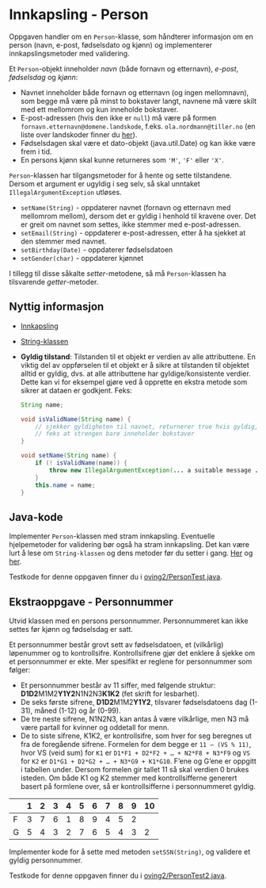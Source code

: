 # Innkapsling - Person

Oppgaven handler om en `Person`-klasse, som håndterer informasjon om en person (navn, e-post, fødselsdato og kjønn) og implementerer innkapslingsmetoder med validering.

Et `Person`-objekt inneholder _navn_ (både fornavn og etternavn), _e-post_, _fødselsdag_ og _kjønn_:

- Navnet inneholder både fornavn og etternavn (og ingen mellomnavn), som begge må være på minst to bokstaver langt, navnene må være skilt med ett mellomrom og kun inneholde bokstaver.
- E-post-adressen (hvis den ikke er `null`) må være på formen `fornavn.etternavn@domene.landskode`, f.eks. `ola.nordmann@tiller.no` (en liste over landskoder finner du [her](landkoder.txt)).
- Fødselsdagen skal være et dato-objekt (java.util.Date) og kan ikke være frem i tid.
- En persons kjønn skal kunne returneres som `'M'`, `'F'` eller `'X'`.

`Person`-klassen har tilgangsmetoder for å hente og sette tilstandene. Dersom et argument er ugyldig i seg selv, så skal unntaket `IllegalArgumentException` utløses.

- `setName(String)` - oppdaterer navnet (fornavn og etternavn med mellomrom mellom), dersom det er gyldig i henhold til kravene over. Det er greit om navnet som settes, ikke stemmer med e-post-adressen.
- `setEmail(String)` - oppdaterer e-post-adressen, etter å ha sjekket at den stemmer med navnet.
- `setBirthday(Date)` - oppdaterer fødselsdatoen
- `setGender(char)` - oppdaterer kjønnet

I tillegg til disse såkalte _setter_-metodene, så må `Person`-klassen ha tilsvarende _getter_-metoder.

## Nyttig informasjon

- [Innkapsling](https://www.w3schools.com/java/java_encapsulation.asp)
- [String-klassen](https://www.w3schools.com/java/java_strings.asp)
- **Gyldig tilstand**: Tilstanden til et objekt er verdien av alle attributtene. En viktig del av oppførselen til et objekt er å sikre at tilstanden til objektet alltid er gyldig, dvs. at alle attributtene har gyldige/konsistente verdier. Dette kan vi for eksempel gjøre ved å opprette en ekstra metode som sikrer at dataen er godkjent. Feks:

  ```Java
  String name;

  void isValidName(String name) {
      // sjekker gyldigheten til navnet, returnerer true hvis gyldig, false hvis ikke
      // feks at strengen bare inneholder bokstaver
  }

  void setName(String name) {
      if (! isValidName(name)) {
          throw new IllegalArgumentException(... a suitable message ...);
      }
      this.name = name;
  }
  ```

## Java-kode

Implementer `Person`-klassen med stram innkapsling. Eventuelle hjelpemetoder for validering bør også ha stram innkapsling. Det kan være lurt å lese om `String-klassen` og dens metoder før du setter i gang. [Her](https://www.w3schools.com/java/java_strings.asp) og [her](https://www.w3schools.com/java/java_ref_string.asp).

Testkode for denne oppgaven finner du i [oving2/PersonTest.java](../../src/test/java/oving2HiddenQuests/PersonTest.java).

## Ekstraoppgave - Personnummer

Utvid klassen med en persons personnummer. Personnummeret kan ikke settes før kjønn og fødselsdag er satt.

Et personnummer består grovt sett av fødselsdatoen, et (vilkårlig) løpenummer og to kontrollsifre. Kontrollsifrene gjør det enklere å sjekke om et personnummer er ekte. Mer spesifikt er reglene for personnummer som følger:

- Et personnummer består av 11 siffer, med følgende struktur: **D1D2**M1M2**Y1Y2**N1N2N3**K1K2** (fet skrift for lesbarhet).
- De seks første sifrene, **D1D2**M1M2**Y1Y2**, tilsvarer fødselsdatoens dag (1-31), måned (1-12) og år (0-99).
- De tre neste sifrene, N1N2N3, kan antas å være vilkårlige, men N3 må være partall for kvinner og oddetall for menn.
- De to siste sifrene, K1K2, er kontrollsifre, som hver for seg beregnes ut fra de foregående sifrene. Formelen for dem begge er `11 – (VS % 11)`, hvor VS (veid sum) for `K1` er `D1*F1 + D2*F2 + … + N2*F8 + N3*F9` og `VS` for `K2` er `D1*G1 + D2*G2 + … + N3*G9 + K1*G10`. F’ene og G’ene er oppgitt i tabellen under. Dersom formelen gir tallet 11 så skal verdien 0 brukes isteden. Om både K1 og K2 stemmer med kontrollsifferne generert basert på formlene over, så er kontrollsifferne i personnummeret gyldig.

|     | 1   | 2   | 3   | 4   | 5   | 6   | 7   | 8   | 9   | 10  |
| --- | --- | --- | --- | --- | --- | --- | --- | --- | --- | --- |
| F   | 3   | 7   | 6   | 1   | 8   | 9   | 4   | 5   | 2   |
| G   | 5   | 4   | 3   | 2   | 7   | 6   | 5   | 4   | 3   | 2   |

Implementer kode for å sette med metoden `setSSN(String)`, og validere et gyldig personnummer.

Testkode for denne oppgaven finner du i [oving2/PersonTest2.java](../../src/test/java/oving2HiddenQuests/PersonTest2.java).
